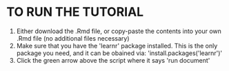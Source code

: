 # TO RUN THE TUTORIAL
1) Either download the .Rmd file, or copy-paste the contents into your own .Rmd file (no additional files necessary)
2) Make sure that you have the 'learnr' package installed. This is the only package you need, and it can be obained via: 
   'install.packages('learnr')'
3) Click the green arrow above the script where it says 'run document'
